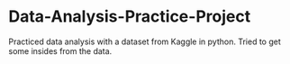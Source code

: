 # Data-Analysis-Practice-Project
Practiced data analysis with a dataset from Kaggle in python. Tried to get some insides from the data. 
